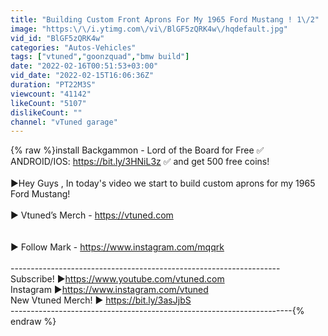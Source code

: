 ```yaml
---
title: "Building Custom Front Aprons For My 1965 Ford Mustang ! 1\/2"
image: "https:\/\/i.ytimg.com\/vi\/BlGF5zQRK4w\/hqdefault.jpg"
vid_id: "BlGF5zQRK4w"
categories: "Autos-Vehicles"
tags: ["vtuned","goonzquad","bmw build"]
date: "2022-02-16T00:51:53+03:00"
vid_date: "2022-02-15T16:06:36Z"
duration: "PT22M3S"
viewcount: "41142"
likeCount: "5107"
dislikeCount: ""
channel: "vTuned garage"
---
```

{% raw %}install Backgammon - Lord of the Board for Free ✅ ANDROID/IOS:  <a rel="nofollow" target="blank" href="https://bit.ly/3HNiL3z">https://bit.ly/3HNiL3z</a>  ✅ and get 500 free coins!<br /><br />►Hey Guys , In today's video we start to build custom aprons for my 1965 Ford Mustang!<br /><br />► Vtuned’s Merch - <a rel="nofollow" target="blank" href="https://vtuned.com">https://vtuned.com</a><br /><br /><br />► Follow Mark - <a rel="nofollow" target="blank" href="https://www.instagram.com/mqqrk">https://www.instagram.com/mqqrk</a><br /><br />-------------------------------------------------------------------<br />Subscribe! ►<a rel="nofollow" target="blank" href="https://www.youtube.com/vtuned​​​​​​​.com">https://www.youtube.com/vtuned​​​​​​​.com</a><br />Instagram ►<a rel="nofollow" target="blank" href="https://www.instagram.com/vtuned​​​​​">https://www.instagram.com/vtuned​​​​​</a><br />New Vtuned Merch! ► <a rel="nofollow" target="blank" href="https://bit.ly/3asJjbS​​​​​​​​​​​​​">https://bit.ly/3asJjbS​​​​​​​​​​​​​</a><br />----------------------------------------------------------------------{% endraw %}
